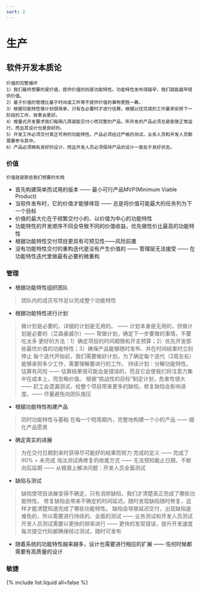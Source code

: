 ```yaml
---
sort: 2
---
```


# 生产

## 软件开发本质论

```tip
价值的完整循环
1）我们最终想要的是价值，提供价值的则是功能特性。功能特性发布得越早，我们就能越早提供价值。
2）基于价值的管理比基于时间或工件等不提供价值的事物更胜一筹。
3）根据功能特性做计划很简单，只有在必要时才进行估算。根据以往完成的工作量来安排下一阶段的工作，效果会更好。
4）增量式开发要求我们每隔几周就能交付小而完整的产品。所开发的产品必须总是能够正常运行，而且其设计也是良好的。
5）开发工作必须交付真正可用的功能特性。产品必须经过严格的测试，业务人员和开发人员都需要参与其中。
6）产品必须拥有良好的设计，而且开发人员必须保持产品的设计一直处于良好状态。
```

### 价值

```tip
价值就是那些我们想要的东西
```

* 首先构建简单而试用的版本 —— 最小可行产品MVP(Minimum Viable Product)
* 当软件发布时，它的价值才能够体现 —— 总是将价值可能最大的任务列为下一个目标
* 价值的最大化在于频繁交付小的、以价值为中心的功能特性
* 功能特性的开发顺序不同会导致不同的价值收益，优先做性价比最高的功能特性
* 根据功能特性交付项目更具有可预见性——风险前置
* 没有功能特性交付的重构迭代是没有产生价值的 —— 管理层无法接受 —— 在功能特性迭代里做最有必要的微重构

### 管理

* 根据功能特性组织团队
> 团队内的成员写作足以完成整个功能特性

* 根据功能特性进行计划
> 做计划是必要的，详细的计划是无用的。 —— 计划本身是无用的，但做计划是必要的（艾森豪威尔）—— 常做计划，确定下一步要做的事情，不要吃太多
  更好的方法：1）确定项目的时间期限和开支预算；2）优先开发那些最优价值的功能特性；3）确保产品能够随时发布、并在时间结束时立刻停止
  每个迭代开始前，我们需要做好计划，为了确定每个迭代（2周左右）能够承担多少工作，需要理解要进行的工作。
> 持续计划：分解功能特性。  
> 估算有风险 —— 估算结果很可能会是错误的，而且它会使我们将注意力集中在成本上，而忽略价值。
> 根据“挑战性的目标”制定计划，危害性很大 —— 赶工会遗漏测试，给整个项目带来更多的缺陷，修复缺陷会影响进度。—— 尽量避免向团队施压

* 根据功能特性构建产品
> 同时功能特性与基础
> 在每一个短周期内，完整地构建一个小的产品 —— 细化产品愿景

* 确定真实的进展
> 为在交付日期到来时获得尽可能好的结果而努力
> 完成的定义 —— 完成了90% = 未完成
> 淘汰测试再修复的收尾方式 —— 无法预知截止日期，不断向后延期 —— 从根源上解决问题：开发人员全面测试

* 缺陷与测试
> 缺陷使项目进展变得不确定，只有消除缺陷，我们才清楚真正完成了哪些功能特性。
> 修复缺陷会带来不确定的时间延迟。随时发现缺陷随时修复，这样才能清楚知道完成了哪些功能特性。
> 缺陷会导致延迟交付，出现缺陷是难免的，所以需要进行持续的、全面的测试 —— 业务测试和开发人员测试
> 开发人员测试需要以更快的频率进行 —— 更快的发现错误，提升开发速度
> 每次提交代码都确保经过测试，随时可发布

* 随着系统的功能特性越来越多，设计也需要进行相应的扩展 —— 任何时候都需要有高质量的设计

### 敏捷

{% include list.liquid all=false %}

